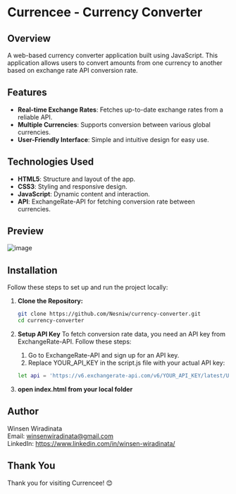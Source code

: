 # Currencee - Currency Converter

## Overview
A web-based currency converter application built using JavaScript. This application allows users to convert amounts from one currency to another based on exchange rate API conversion rate.

## Features 
- **Real-time Exchange Rates**: Fetches up-to-date exchange rates from a reliable API.
- **Multiple Currencies**: Supports conversion between various global currencies.
- **User-Friendly Interface**: Simple and intuitive design for easy use.

## Technologies Used 
- **HTML5**: Structure and layout of the app.
- **CSS3**: Styling and responsive design.
- **JavaScript**: Dynamic content and interaction.
- **API**: ExchangeRate-API for fetching conversion rate between currencies.

## Preview 
![image](https://github.com/Nesniw/Currency-Converter/assets/109383763/efdea948-94c1-4f7c-ab12-e2e2b8b64443)


## Installation
Follow these steps to set up and run the project locally:

1.  **Clone the Repository:**

    ```bash
    git clone https://github.com/Nesniw/currency-converter.git
    cd currency-converter
    ```
    
2. **Setup API Key**
   To fetch conversion rate data, you need an API key from ExchangeRate-API. Follow these steps:

   1. Go to ExchangeRate-API and sign up for an API key.
   2. Replace YOUR_API_KEY in the script.js file with your actual API key:
   ```bash
   let api = 'https://v6.exchangerate-api.com/v6/YOUR_API_KEY/latest/USD';
   ```
3. **open index.html from your local folder**

## Author

Winsen Wiradinata \
Email: winsenwiradinata@gmail.com \
LinkedIn: https://www.linkedin.com/in/winsen-wiradinata/

## Thank You

Thank you for visiting Currencee! 😊
